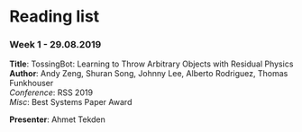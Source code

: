 # Reading list

### Week 1 - 29.08.2019

**Title**: TossingBot: Learning to Throw Arbitrary Objects with Residual Physics  
**Author**: Andy Zeng, Shuran Song, Johnny Lee, Alberto Rodriguez, Thomas Funkhouser  
*Conference*: RSS 2019  
*Misc*: Best Systems Paper Award  

**Presenter**: Ahmet Tekden

